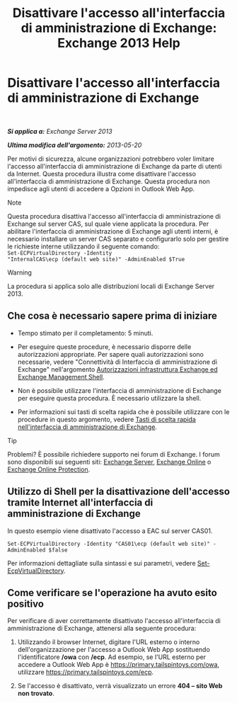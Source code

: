 ﻿---
title: "Disattivare l'accesso all'interfaccia di amministrazione di Exchange: Exchange 2013 Help"
TOCTitle: Disattivare l'accesso all'interfaccia di amministrazione di Exchange
ms:assetid: 49f4fa77-1722-4703-81c9-8724ae0334fb
ms:mtpsurl: https://technet.microsoft.com/it-it/library/JJ218639(v=EXCHG.150)
ms:contentKeyID: 50480534
ms.date: 05/22/2018
mtps_version: v=EXCHG.150
ms.translationtype: MT
---

# Disattivare l'accesso all'interfaccia di amministrazione di Exchange

 

_**Si applica a:** Exchange Server 2013_

_**Ultima modifica dell'argomento:** 2013-05-20_

Per motivi di sicurezza, alcune organizzazioni potrebbero voler limitare l'accesso all'interfaccia di amministrazione di Exchange da parte di utenti da Internet. Questa procedura illustra come disattivare l'accesso all'interfaccia di amministrazione di Exchange. Questa procedura non impedisce agli utenti di accedere a Opzioni in Outlook Web App.


> [!NOTE]
> Questa procedura disattiva l'accesso all'interfaccia di amministrazione di Exchange sul server CAS, sul quale viene applicata la procedura. Per abilitare l'interfaccia di amministrazione di Exchange agli utenti interni, è necessario installare un server CAS separato e configurarlo solo per gestire le richieste interne utilizzando il seguente comando:<BR><CODE>Set-ECPVirtualDirectory -Identity "InternalCAS\ecp (default web site)" -AdminEnabled $True</CODE>




> [!WARNING]
> La procedura si applica solo alle distribuzioni locali di Exchange Server 2013.



## Che cosa è necessario sapere prima di iniziare

  - Tempo stimato per il completamento: 5 minuti.

  - Per eseguire queste procedure, è necessario disporre delle autorizzazioni appropriate. Per sapere quali autorizzazioni sono necessarie, vedere "Connettività di Interfaccia di amministrazione di Exchange" nell'argomento [Autorizzazioni infrastruttura Exchange ed Exchange Management Shell](exchange-and-shell-infrastructure-permissions-exchange-2013-help.md).

  - Non è possibile utilizzare l'interfaccia di amministrazione di Exchange per eseguire questa procedura. È necessario utilizzare la shell.

  - Per informazioni sui tasti di scelta rapida che è possibile utilizzare con le procedure in questo argomento, vedere [Tasti di scelta rapida nell'interfaccia di amministrazione di Exchange](keyboard-shortcuts-in-the-exchange-admin-center-exchange-online-protection-help.md).


> [!TIP]
> Problemi? È possibile richiedere supporto nei forum di Exchange. I forum sono disponibili sui seguenti siti: <A href="https://go.microsoft.com/fwlink/p/?linkid=60612">Exchange Server</A>, <A href="https://go.microsoft.com/fwlink/p/?linkid=267542">Exchange Online</A> o <A href="https://go.microsoft.com/fwlink/p/?linkid=285351">Exchange Online Protection</A>.



## Utilizzo di Shell per la disattivazione dell'accesso tramite Internet all'interfaccia di amministrazione di Exchange

In questo esempio viene disattivato l'accesso a EAC sul server CAS01.

    Set-ECPVirtualDirectory -Identity "CAS01\ecp (default web site)" -AdminEnabled $false

Per informazioni dettagliate sulla sintassi e sui parametri, vedere [Set-EcpVirtualDirectory](https://technet.microsoft.com/it-it/library/dd297991\(v=exchg.150\)).

## Come verificare se l'operazione ha avuto esito positivo

Per verificare di aver correttamente disattivato l'accesso all'interfaccia di amministrazione di Exchange, attenersi alla seguente procedura:

1.  Utilizzando il browser Internet, digitare l'URL esterno o interno dell'organizzazione per l'accesso a Outlook Web App sostituendo l'identificatore **/owa** con **/ecp**. Ad esempio, se l'URL esterno per accedere a Outlook Web App è https://primary.tailspintoys.com/owa, utilizzare https://primary.tailspintoys.com/ecp.

2.  Se l'accesso è disattivato, verrà visualizzato un errore **404 – sito Web non trovato**.

